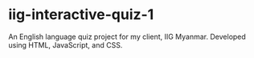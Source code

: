 # iig-interactive-quiz-1
An English language quiz project for my client, IIG Myanmar. Developed using HTML, JavaScript, and CSS.
